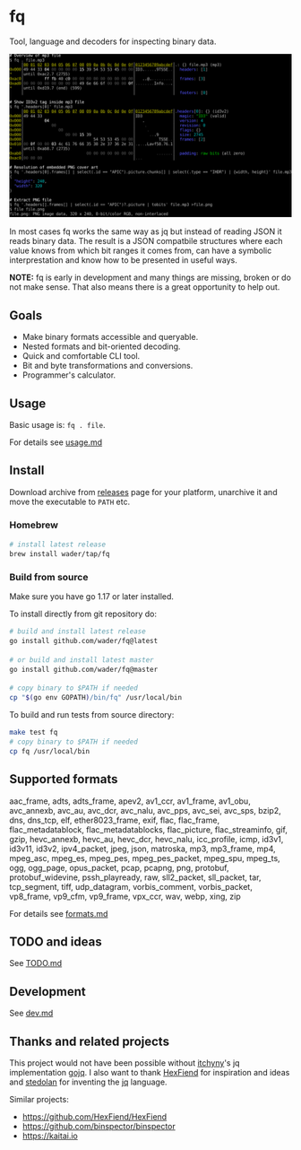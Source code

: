 # fq

Tool, language and decoders for inspecting binary data.

![fq demo](doc/demo.svg)

In most cases fq works the same way as jq but instead of reading JSON it reads binary data.
The result is a JSON compatbile structures where each value knows from which bit ranges
it comes from, can have a symbolic interprestation and know how to be presented in useful ways.

**NOTE:** fq is early in development and many things are missing, broken or do not make sense.
That also means there is a great opportunity to help out.

## Goals

- Make binary formats accessible and queryable.
- Nested formats and bit-oriented decoding.
- Quick and comfortable CLI tool.
- Bit and byte transformations and conversions.
- Programmer's calculator.

## Usage

Basic usage is: `fq . file`.

For details see [usage.md](doc/usage.md)

## Install

Download archive from [releases](https://github.com/wader/fq/releases) page for your
platform, unarchive it and move the executable to `PATH` etc.

### Homebrew

```sh
# install latest release
brew install wader/tap/fq
```

### Build from source

Make sure you have go 1.17 or later installed.

To install directly from git repository do:
```sh
# build and install latest release
go install github.com/wader/fq@latest

# or build and install latest master
go install github.com/wader/fq@master

# copy binary to $PATH if needed
cp "$(go env GOPATH)/bin/fq" /usr/local/bin
```

To build and run tests from source directory:
```sh
make test fq
# copy binary to $PATH if needed
cp fq /usr/local/bin
```

## Supported formats

[./formats_list.jq]: sh-start

aac_frame, adts, adts_frame, apev2, av1_ccr, av1_frame, av1_obu, avc_annexb, avc_au, avc_dcr, avc_nalu, avc_pps, avc_sei, avc_sps, bzip2, dns, dns_tcp, elf, ether8023_frame, exif, flac, flac_frame, flac_metadatablock, flac_metadatablocks, flac_picture, flac_streaminfo, gif, gzip, hevc_annexb, hevc_au, hevc_dcr, hevc_nalu, icc_profile, icmp, id3v1, id3v11, id3v2, ipv4_packet, jpeg, json, matroska, mp3, mp3_frame, mp4, mpeg_asc, mpeg_es, mpeg_pes, mpeg_pes_packet, mpeg_spu, mpeg_ts, ogg, ogg_page, opus_packet, pcap, pcapng, png, protobuf, protobuf_widevine, pssh_playready, raw, sll2_packet, sll_packet, tar, tcp_segment, tiff, udp_datagram, vorbis_comment, vorbis_packet, vp8_frame, vp9_cfm, vp9_frame, vpx_ccr, wav, webp, xing, zip

[#]: sh-end

For details see [formats.md](doc/formats.md)

## TODO and ideas

See [TODO.md](doc/TODO.md)

## Development

See [dev.md](doc/dev.md)

## Thanks and related projects

This project would not have been possible without [itchyny](https://github.com/itchyny)'s
jq implementation [gojq](https://github.com/itchyny/gojq). I also want to thank
[HexFiend](https://github.com/HexFiend/HexFiend) for inspiration and ideas and [stedolan](https://github.com/stedolan)
for inventing the [jq](https://github.com/stedolan/jq) language.

Similar projects:
- https://github.com/HexFiend/HexFiend
- https://github.com/binspector/binspector
- https://kaitai.io
